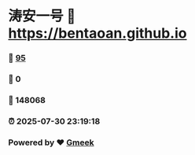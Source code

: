 # 涛安一号 :link: https://bentaoan.github.io 
### :page_facing_up: [95](https://bentaoan.github.io/tag.html) 
### :speech_balloon: 0 
### :hibiscus: 148068 
### :alarm_clock: 2025-07-30 23:19:18 
### Powered by :heart: [Gmeek](https://github.com/Meekdai/Gmeek)
